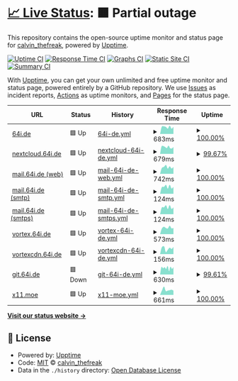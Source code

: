 # [📈 Live Status](https://status.64i.de): <!--live status--> **🟧 Partial outage**

This repository contains the open-source uptime monitor and status page for [calvin_thefreak](https://64i.de/), powered by [Upptime](https://github.com/upptime/upptime).

[![Uptime CI](https://github.com/calvinthefreak/uptime/workflows/Uptime%20CI/badge.svg)](https://github.com/calvinthefreak/uptime/actions?query=workflow%3A%22Uptime+CI%22)
[![Response Time CI](https://github.com/calvinthefreak/uptime/workflows/Response%20Time%20CI/badge.svg)](https://github.com/calvinthefreak/uptime/actions?query=workflow%3A%22Response+Time+CI%22)
[![Graphs CI](https://github.com/calvinthefreak/uptime/workflows/Graphs%20CI/badge.svg)](https://github.com/calvinthefreak/uptime/actions?query=workflow%3A%22Graphs+CI%22)
[![Static Site CI](https://github.com/calvinthefreak/uptime/workflows/Static%20Site%20CI/badge.svg)](https://github.com/calvinthefreak/uptime/actions?query=workflow%3A%22Static+Site+CI%22)
[![Summary CI](https://github.com/calvinthefreak/uptime/workflows/Summary%20CI/badge.svg)](https://github.com/calvinthefreak/uptime/actions?query=workflow%3A%22Summary+CI%22)

With [Upptime](https://upptime.js.org), you can get your own unlimited and free uptime monitor and status page, powered entirely by a GitHub repository. We use [Issues](https://github.com/calvinthefreak/uptime/issues) as incident reports, [Actions](https://github.com/calvinthefreak/uptime/actions) as uptime monitors, and [Pages](https://status.64i.de) for the status page.

<!--start: status pages-->
<!-- This summary is generated by Upptime (https://github.com/upptime/upptime) -->
<!-- Do not edit this manually, your changes will be overwritten -->
<!-- prettier-ignore -->
| URL | Status | History | Response Time | Uptime |
| --- | ------ | ------- | ------------- | ------ |
| <img alt="" src="https://icons.duckduckgo.com/ip3/64i.de.ico" height="13"> [64i.de](https://64i.de) | 🟩 Up | [64i-de.yml](https://github.com/calvinthefreak/uptime/commits/HEAD/history/64i-de.yml) | <details><summary><img alt="Response time graph" src="./graphs/64i-de/response-time-week.png" height="20"> 683ms</summary><br><a href="https://status.64i.de/history/64i-de"><img alt="Response time 726" src="https://img.shields.io/endpoint?url=https%3A%2F%2Fraw.githubusercontent.com%2Fcalvinthefreak%2Fuptime%2FHEAD%2Fapi%2F64i-de%2Fresponse-time.json"></a><br><a href="https://status.64i.de/history/64i-de"><img alt="24-hour response time 708" src="https://img.shields.io/endpoint?url=https%3A%2F%2Fraw.githubusercontent.com%2Fcalvinthefreak%2Fuptime%2FHEAD%2Fapi%2F64i-de%2Fresponse-time-day.json"></a><br><a href="https://status.64i.de/history/64i-de"><img alt="7-day response time 683" src="https://img.shields.io/endpoint?url=https%3A%2F%2Fraw.githubusercontent.com%2Fcalvinthefreak%2Fuptime%2FHEAD%2Fapi%2F64i-de%2Fresponse-time-week.json"></a><br><a href="https://status.64i.de/history/64i-de"><img alt="30-day response time 726" src="https://img.shields.io/endpoint?url=https%3A%2F%2Fraw.githubusercontent.com%2Fcalvinthefreak%2Fuptime%2FHEAD%2Fapi%2F64i-de%2Fresponse-time-month.json"></a><br><a href="https://status.64i.de/history/64i-de"><img alt="1-year response time 726" src="https://img.shields.io/endpoint?url=https%3A%2F%2Fraw.githubusercontent.com%2Fcalvinthefreak%2Fuptime%2FHEAD%2Fapi%2F64i-de%2Fresponse-time-year.json"></a></details> | <details><summary><a href="https://status.64i.de/history/64i-de">100.00%</a></summary><a href="https://status.64i.de/history/64i-de"><img alt="All-time uptime 100.00%" src="https://img.shields.io/endpoint?url=https%3A%2F%2Fraw.githubusercontent.com%2Fcalvinthefreak%2Fuptime%2FHEAD%2Fapi%2F64i-de%2Fuptime.json"></a><br><a href="https://status.64i.de/history/64i-de"><img alt="24-hour uptime 100.00%" src="https://img.shields.io/endpoint?url=https%3A%2F%2Fraw.githubusercontent.com%2Fcalvinthefreak%2Fuptime%2FHEAD%2Fapi%2F64i-de%2Fuptime-day.json"></a><br><a href="https://status.64i.de/history/64i-de"><img alt="7-day uptime 100.00%" src="https://img.shields.io/endpoint?url=https%3A%2F%2Fraw.githubusercontent.com%2Fcalvinthefreak%2Fuptime%2FHEAD%2Fapi%2F64i-de%2Fuptime-week.json"></a><br><a href="https://status.64i.de/history/64i-de"><img alt="30-day uptime 100.00%" src="https://img.shields.io/endpoint?url=https%3A%2F%2Fraw.githubusercontent.com%2Fcalvinthefreak%2Fuptime%2FHEAD%2Fapi%2F64i-de%2Fuptime-month.json"></a><br><a href="https://status.64i.de/history/64i-de"><img alt="1-year uptime 100.00%" src="https://img.shields.io/endpoint?url=https%3A%2F%2Fraw.githubusercontent.com%2Fcalvinthefreak%2Fuptime%2FHEAD%2Fapi%2F64i-de%2Fuptime-year.json"></a></details>
| <img alt="" src="https://icons.duckduckgo.com/ip3/nextcloud.64i.de.ico" height="13"> [nextcloud.64i.de](https://nextcloud.64i.de) | 🟩 Up | [nextcloud-64i-de.yml](https://github.com/calvinthefreak/uptime/commits/HEAD/history/nextcloud-64i-de.yml) | <details><summary><img alt="Response time graph" src="./graphs/nextcloud-64i-de/response-time-week.png" height="20"> 679ms</summary><br><a href="https://status.64i.de/history/nextcloud-64i-de"><img alt="Response time 718" src="https://img.shields.io/endpoint?url=https%3A%2F%2Fraw.githubusercontent.com%2Fcalvinthefreak%2Fuptime%2FHEAD%2Fapi%2Fnextcloud-64i-de%2Fresponse-time.json"></a><br><a href="https://status.64i.de/history/nextcloud-64i-de"><img alt="24-hour response time 612" src="https://img.shields.io/endpoint?url=https%3A%2F%2Fraw.githubusercontent.com%2Fcalvinthefreak%2Fuptime%2FHEAD%2Fapi%2Fnextcloud-64i-de%2Fresponse-time-day.json"></a><br><a href="https://status.64i.de/history/nextcloud-64i-de"><img alt="7-day response time 679" src="https://img.shields.io/endpoint?url=https%3A%2F%2Fraw.githubusercontent.com%2Fcalvinthefreak%2Fuptime%2FHEAD%2Fapi%2Fnextcloud-64i-de%2Fresponse-time-week.json"></a><br><a href="https://status.64i.de/history/nextcloud-64i-de"><img alt="30-day response time 718" src="https://img.shields.io/endpoint?url=https%3A%2F%2Fraw.githubusercontent.com%2Fcalvinthefreak%2Fuptime%2FHEAD%2Fapi%2Fnextcloud-64i-de%2Fresponse-time-month.json"></a><br><a href="https://status.64i.de/history/nextcloud-64i-de"><img alt="1-year response time 718" src="https://img.shields.io/endpoint?url=https%3A%2F%2Fraw.githubusercontent.com%2Fcalvinthefreak%2Fuptime%2FHEAD%2Fapi%2Fnextcloud-64i-de%2Fresponse-time-year.json"></a></details> | <details><summary><a href="https://status.64i.de/history/nextcloud-64i-de">99.67%</a></summary><a href="https://status.64i.de/history/nextcloud-64i-de"><img alt="All-time uptime 99.87%" src="https://img.shields.io/endpoint?url=https%3A%2F%2Fraw.githubusercontent.com%2Fcalvinthefreak%2Fuptime%2FHEAD%2Fapi%2Fnextcloud-64i-de%2Fuptime.json"></a><br><a href="https://status.64i.de/history/nextcloud-64i-de"><img alt="24-hour uptime 97.67%" src="https://img.shields.io/endpoint?url=https%3A%2F%2Fraw.githubusercontent.com%2Fcalvinthefreak%2Fuptime%2FHEAD%2Fapi%2Fnextcloud-64i-de%2Fuptime-day.json"></a><br><a href="https://status.64i.de/history/nextcloud-64i-de"><img alt="7-day uptime 99.67%" src="https://img.shields.io/endpoint?url=https%3A%2F%2Fraw.githubusercontent.com%2Fcalvinthefreak%2Fuptime%2FHEAD%2Fapi%2Fnextcloud-64i-de%2Fuptime-week.json"></a><br><a href="https://status.64i.de/history/nextcloud-64i-de"><img alt="30-day uptime 99.87%" src="https://img.shields.io/endpoint?url=https%3A%2F%2Fraw.githubusercontent.com%2Fcalvinthefreak%2Fuptime%2FHEAD%2Fapi%2Fnextcloud-64i-de%2Fuptime-month.json"></a><br><a href="https://status.64i.de/history/nextcloud-64i-de"><img alt="1-year uptime 99.87%" src="https://img.shields.io/endpoint?url=https%3A%2F%2Fraw.githubusercontent.com%2Fcalvinthefreak%2Fuptime%2FHEAD%2Fapi%2Fnextcloud-64i-de%2Fuptime-year.json"></a></details>
| <img alt="" src="https://icons.duckduckgo.com/ip3/mail.64i.de.ico" height="13"> [mail.64i.de (web)](https://mail.64i.de) | 🟩 Up | [mail-64i-de-web.yml](https://github.com/calvinthefreak/uptime/commits/HEAD/history/mail-64i-de-web.yml) | <details><summary><img alt="Response time graph" src="./graphs/mail-64i-de-web/response-time-week.png" height="20"> 742ms</summary><br><a href="https://status.64i.de/history/mail-64i-de-web"><img alt="Response time 759" src="https://img.shields.io/endpoint?url=https%3A%2F%2Fraw.githubusercontent.com%2Fcalvinthefreak%2Fuptime%2FHEAD%2Fapi%2Fmail-64i-de-web%2Fresponse-time.json"></a><br><a href="https://status.64i.de/history/mail-64i-de-web"><img alt="24-hour response time 761" src="https://img.shields.io/endpoint?url=https%3A%2F%2Fraw.githubusercontent.com%2Fcalvinthefreak%2Fuptime%2FHEAD%2Fapi%2Fmail-64i-de-web%2Fresponse-time-day.json"></a><br><a href="https://status.64i.de/history/mail-64i-de-web"><img alt="7-day response time 742" src="https://img.shields.io/endpoint?url=https%3A%2F%2Fraw.githubusercontent.com%2Fcalvinthefreak%2Fuptime%2FHEAD%2Fapi%2Fmail-64i-de-web%2Fresponse-time-week.json"></a><br><a href="https://status.64i.de/history/mail-64i-de-web"><img alt="30-day response time 759" src="https://img.shields.io/endpoint?url=https%3A%2F%2Fraw.githubusercontent.com%2Fcalvinthefreak%2Fuptime%2FHEAD%2Fapi%2Fmail-64i-de-web%2Fresponse-time-month.json"></a><br><a href="https://status.64i.de/history/mail-64i-de-web"><img alt="1-year response time 759" src="https://img.shields.io/endpoint?url=https%3A%2F%2Fraw.githubusercontent.com%2Fcalvinthefreak%2Fuptime%2FHEAD%2Fapi%2Fmail-64i-de-web%2Fresponse-time-year.json"></a></details> | <details><summary><a href="https://status.64i.de/history/mail-64i-de-web">100.00%</a></summary><a href="https://status.64i.de/history/mail-64i-de-web"><img alt="All-time uptime 100.00%" src="https://img.shields.io/endpoint?url=https%3A%2F%2Fraw.githubusercontent.com%2Fcalvinthefreak%2Fuptime%2FHEAD%2Fapi%2Fmail-64i-de-web%2Fuptime.json"></a><br><a href="https://status.64i.de/history/mail-64i-de-web"><img alt="24-hour uptime 100.00%" src="https://img.shields.io/endpoint?url=https%3A%2F%2Fraw.githubusercontent.com%2Fcalvinthefreak%2Fuptime%2FHEAD%2Fapi%2Fmail-64i-de-web%2Fuptime-day.json"></a><br><a href="https://status.64i.de/history/mail-64i-de-web"><img alt="7-day uptime 100.00%" src="https://img.shields.io/endpoint?url=https%3A%2F%2Fraw.githubusercontent.com%2Fcalvinthefreak%2Fuptime%2FHEAD%2Fapi%2Fmail-64i-de-web%2Fuptime-week.json"></a><br><a href="https://status.64i.de/history/mail-64i-de-web"><img alt="30-day uptime 100.00%" src="https://img.shields.io/endpoint?url=https%3A%2F%2Fraw.githubusercontent.com%2Fcalvinthefreak%2Fuptime%2FHEAD%2Fapi%2Fmail-64i-de-web%2Fuptime-month.json"></a><br><a href="https://status.64i.de/history/mail-64i-de-web"><img alt="1-year uptime 100.00%" src="https://img.shields.io/endpoint?url=https%3A%2F%2Fraw.githubusercontent.com%2Fcalvinthefreak%2Fuptime%2FHEAD%2Fapi%2Fmail-64i-de-web%2Fuptime-year.json"></a></details>
| <img alt="" src="https://icons.duckduckgo.com/ip3/null.ico" height="13"> [mail.64i.de (smtp)](mail.64i.de) | 🟩 Up | [mail-64i-de-smtp.yml](https://github.com/calvinthefreak/uptime/commits/HEAD/history/mail-64i-de-smtp.yml) | <details><summary><img alt="Response time graph" src="./graphs/mail-64i-de-smtp/response-time-week.png" height="20"> 124ms</summary><br><a href="https://status.64i.de/history/mail-64i-de-smtp"><img alt="Response time 130" src="https://img.shields.io/endpoint?url=https%3A%2F%2Fraw.githubusercontent.com%2Fcalvinthefreak%2Fuptime%2FHEAD%2Fapi%2Fmail-64i-de-smtp%2Fresponse-time.json"></a><br><a href="https://status.64i.de/history/mail-64i-de-smtp"><img alt="24-hour response time 122" src="https://img.shields.io/endpoint?url=https%3A%2F%2Fraw.githubusercontent.com%2Fcalvinthefreak%2Fuptime%2FHEAD%2Fapi%2Fmail-64i-de-smtp%2Fresponse-time-day.json"></a><br><a href="https://status.64i.de/history/mail-64i-de-smtp"><img alt="7-day response time 124" src="https://img.shields.io/endpoint?url=https%3A%2F%2Fraw.githubusercontent.com%2Fcalvinthefreak%2Fuptime%2FHEAD%2Fapi%2Fmail-64i-de-smtp%2Fresponse-time-week.json"></a><br><a href="https://status.64i.de/history/mail-64i-de-smtp"><img alt="30-day response time 130" src="https://img.shields.io/endpoint?url=https%3A%2F%2Fraw.githubusercontent.com%2Fcalvinthefreak%2Fuptime%2FHEAD%2Fapi%2Fmail-64i-de-smtp%2Fresponse-time-month.json"></a><br><a href="https://status.64i.de/history/mail-64i-de-smtp"><img alt="1-year response time 130" src="https://img.shields.io/endpoint?url=https%3A%2F%2Fraw.githubusercontent.com%2Fcalvinthefreak%2Fuptime%2FHEAD%2Fapi%2Fmail-64i-de-smtp%2Fresponse-time-year.json"></a></details> | <details><summary><a href="https://status.64i.de/history/mail-64i-de-smtp">100.00%</a></summary><a href="https://status.64i.de/history/mail-64i-de-smtp"><img alt="All-time uptime 100.00%" src="https://img.shields.io/endpoint?url=https%3A%2F%2Fraw.githubusercontent.com%2Fcalvinthefreak%2Fuptime%2FHEAD%2Fapi%2Fmail-64i-de-smtp%2Fuptime.json"></a><br><a href="https://status.64i.de/history/mail-64i-de-smtp"><img alt="24-hour uptime 100.00%" src="https://img.shields.io/endpoint?url=https%3A%2F%2Fraw.githubusercontent.com%2Fcalvinthefreak%2Fuptime%2FHEAD%2Fapi%2Fmail-64i-de-smtp%2Fuptime-day.json"></a><br><a href="https://status.64i.de/history/mail-64i-de-smtp"><img alt="7-day uptime 100.00%" src="https://img.shields.io/endpoint?url=https%3A%2F%2Fraw.githubusercontent.com%2Fcalvinthefreak%2Fuptime%2FHEAD%2Fapi%2Fmail-64i-de-smtp%2Fuptime-week.json"></a><br><a href="https://status.64i.de/history/mail-64i-de-smtp"><img alt="30-day uptime 100.00%" src="https://img.shields.io/endpoint?url=https%3A%2F%2Fraw.githubusercontent.com%2Fcalvinthefreak%2Fuptime%2FHEAD%2Fapi%2Fmail-64i-de-smtp%2Fuptime-month.json"></a><br><a href="https://status.64i.de/history/mail-64i-de-smtp"><img alt="1-year uptime 100.00%" src="https://img.shields.io/endpoint?url=https%3A%2F%2Fraw.githubusercontent.com%2Fcalvinthefreak%2Fuptime%2FHEAD%2Fapi%2Fmail-64i-de-smtp%2Fuptime-year.json"></a></details>
| <img alt="" src="https://icons.duckduckgo.com/ip3/null.ico" height="13"> [mail.64i.de (smtps)](mail.64i.de) | 🟩 Up | [mail-64i-de-smtps.yml](https://github.com/calvinthefreak/uptime/commits/HEAD/history/mail-64i-de-smtps.yml) | <details><summary><img alt="Response time graph" src="./graphs/mail-64i-de-smtps/response-time-week.png" height="20"> 124ms</summary><br><a href="https://status.64i.de/history/mail-64i-de-smtps"><img alt="Response time 130" src="https://img.shields.io/endpoint?url=https%3A%2F%2Fraw.githubusercontent.com%2Fcalvinthefreak%2Fuptime%2FHEAD%2Fapi%2Fmail-64i-de-smtps%2Fresponse-time.json"></a><br><a href="https://status.64i.de/history/mail-64i-de-smtps"><img alt="24-hour response time 121" src="https://img.shields.io/endpoint?url=https%3A%2F%2Fraw.githubusercontent.com%2Fcalvinthefreak%2Fuptime%2FHEAD%2Fapi%2Fmail-64i-de-smtps%2Fresponse-time-day.json"></a><br><a href="https://status.64i.de/history/mail-64i-de-smtps"><img alt="7-day response time 124" src="https://img.shields.io/endpoint?url=https%3A%2F%2Fraw.githubusercontent.com%2Fcalvinthefreak%2Fuptime%2FHEAD%2Fapi%2Fmail-64i-de-smtps%2Fresponse-time-week.json"></a><br><a href="https://status.64i.de/history/mail-64i-de-smtps"><img alt="30-day response time 130" src="https://img.shields.io/endpoint?url=https%3A%2F%2Fraw.githubusercontent.com%2Fcalvinthefreak%2Fuptime%2FHEAD%2Fapi%2Fmail-64i-de-smtps%2Fresponse-time-month.json"></a><br><a href="https://status.64i.de/history/mail-64i-de-smtps"><img alt="1-year response time 130" src="https://img.shields.io/endpoint?url=https%3A%2F%2Fraw.githubusercontent.com%2Fcalvinthefreak%2Fuptime%2FHEAD%2Fapi%2Fmail-64i-de-smtps%2Fresponse-time-year.json"></a></details> | <details><summary><a href="https://status.64i.de/history/mail-64i-de-smtps">100.00%</a></summary><a href="https://status.64i.de/history/mail-64i-de-smtps"><img alt="All-time uptime 100.00%" src="https://img.shields.io/endpoint?url=https%3A%2F%2Fraw.githubusercontent.com%2Fcalvinthefreak%2Fuptime%2FHEAD%2Fapi%2Fmail-64i-de-smtps%2Fuptime.json"></a><br><a href="https://status.64i.de/history/mail-64i-de-smtps"><img alt="24-hour uptime 100.00%" src="https://img.shields.io/endpoint?url=https%3A%2F%2Fraw.githubusercontent.com%2Fcalvinthefreak%2Fuptime%2FHEAD%2Fapi%2Fmail-64i-de-smtps%2Fuptime-day.json"></a><br><a href="https://status.64i.de/history/mail-64i-de-smtps"><img alt="7-day uptime 100.00%" src="https://img.shields.io/endpoint?url=https%3A%2F%2Fraw.githubusercontent.com%2Fcalvinthefreak%2Fuptime%2FHEAD%2Fapi%2Fmail-64i-de-smtps%2Fuptime-week.json"></a><br><a href="https://status.64i.de/history/mail-64i-de-smtps"><img alt="30-day uptime 100.00%" src="https://img.shields.io/endpoint?url=https%3A%2F%2Fraw.githubusercontent.com%2Fcalvinthefreak%2Fuptime%2FHEAD%2Fapi%2Fmail-64i-de-smtps%2Fuptime-month.json"></a><br><a href="https://status.64i.de/history/mail-64i-de-smtps"><img alt="1-year uptime 100.00%" src="https://img.shields.io/endpoint?url=https%3A%2F%2Fraw.githubusercontent.com%2Fcalvinthefreak%2Fuptime%2FHEAD%2Fapi%2Fmail-64i-de-smtps%2Fuptime-year.json"></a></details>
| <img alt="" src="https://icons.duckduckgo.com/ip3/vortex.64i.de.ico" height="13"> [vortex.64i.de](https://vortex.64i.de/) | 🟩 Up | [vortex-64i-de.yml](https://github.com/calvinthefreak/uptime/commits/HEAD/history/vortex-64i-de.yml) | <details><summary><img alt="Response time graph" src="./graphs/vortex-64i-de/response-time-week.png" height="20"> 573ms</summary><br><a href="https://status.64i.de/history/vortex-64i-de"><img alt="Response time 614" src="https://img.shields.io/endpoint?url=https%3A%2F%2Fraw.githubusercontent.com%2Fcalvinthefreak%2Fuptime%2FHEAD%2Fapi%2Fvortex-64i-de%2Fresponse-time.json"></a><br><a href="https://status.64i.de/history/vortex-64i-de"><img alt="24-hour response time 549" src="https://img.shields.io/endpoint?url=https%3A%2F%2Fraw.githubusercontent.com%2Fcalvinthefreak%2Fuptime%2FHEAD%2Fapi%2Fvortex-64i-de%2Fresponse-time-day.json"></a><br><a href="https://status.64i.de/history/vortex-64i-de"><img alt="7-day response time 573" src="https://img.shields.io/endpoint?url=https%3A%2F%2Fraw.githubusercontent.com%2Fcalvinthefreak%2Fuptime%2FHEAD%2Fapi%2Fvortex-64i-de%2Fresponse-time-week.json"></a><br><a href="https://status.64i.de/history/vortex-64i-de"><img alt="30-day response time 614" src="https://img.shields.io/endpoint?url=https%3A%2F%2Fraw.githubusercontent.com%2Fcalvinthefreak%2Fuptime%2FHEAD%2Fapi%2Fvortex-64i-de%2Fresponse-time-month.json"></a><br><a href="https://status.64i.de/history/vortex-64i-de"><img alt="1-year response time 614" src="https://img.shields.io/endpoint?url=https%3A%2F%2Fraw.githubusercontent.com%2Fcalvinthefreak%2Fuptime%2FHEAD%2Fapi%2Fvortex-64i-de%2Fresponse-time-year.json"></a></details> | <details><summary><a href="https://status.64i.de/history/vortex-64i-de">100.00%</a></summary><a href="https://status.64i.de/history/vortex-64i-de"><img alt="All-time uptime 100.00%" src="https://img.shields.io/endpoint?url=https%3A%2F%2Fraw.githubusercontent.com%2Fcalvinthefreak%2Fuptime%2FHEAD%2Fapi%2Fvortex-64i-de%2Fuptime.json"></a><br><a href="https://status.64i.de/history/vortex-64i-de"><img alt="24-hour uptime 100.00%" src="https://img.shields.io/endpoint?url=https%3A%2F%2Fraw.githubusercontent.com%2Fcalvinthefreak%2Fuptime%2FHEAD%2Fapi%2Fvortex-64i-de%2Fuptime-day.json"></a><br><a href="https://status.64i.de/history/vortex-64i-de"><img alt="7-day uptime 100.00%" src="https://img.shields.io/endpoint?url=https%3A%2F%2Fraw.githubusercontent.com%2Fcalvinthefreak%2Fuptime%2FHEAD%2Fapi%2Fvortex-64i-de%2Fuptime-week.json"></a><br><a href="https://status.64i.de/history/vortex-64i-de"><img alt="30-day uptime 100.00%" src="https://img.shields.io/endpoint?url=https%3A%2F%2Fraw.githubusercontent.com%2Fcalvinthefreak%2Fuptime%2FHEAD%2Fapi%2Fvortex-64i-de%2Fuptime-month.json"></a><br><a href="https://status.64i.de/history/vortex-64i-de"><img alt="1-year uptime 100.00%" src="https://img.shields.io/endpoint?url=https%3A%2F%2Fraw.githubusercontent.com%2Fcalvinthefreak%2Fuptime%2FHEAD%2Fapi%2Fvortex-64i-de%2Fuptime-year.json"></a></details>
| <img alt="" src="https://icons.duckduckgo.com/ip3/vortexcdn.64i.de.ico" height="13"> [vortexcdn.64i.de](https://vortexcdn.64i.de/vlp6p46n7ts.png) | 🟩 Up | [vortexcdn-64i-de.yml](https://github.com/calvinthefreak/uptime/commits/HEAD/history/vortexcdn-64i-de.yml) | <details><summary><img alt="Response time graph" src="./graphs/vortexcdn-64i-de/response-time-week.png" height="20"> 156ms</summary><br><a href="https://status.64i.de/history/vortexcdn-64i-de"><img alt="Response time 158" src="https://img.shields.io/endpoint?url=https%3A%2F%2Fraw.githubusercontent.com%2Fcalvinthefreak%2Fuptime%2FHEAD%2Fapi%2Fvortexcdn-64i-de%2Fresponse-time.json"></a><br><a href="https://status.64i.de/history/vortexcdn-64i-de"><img alt="24-hour response time 199" src="https://img.shields.io/endpoint?url=https%3A%2F%2Fraw.githubusercontent.com%2Fcalvinthefreak%2Fuptime%2FHEAD%2Fapi%2Fvortexcdn-64i-de%2Fresponse-time-day.json"></a><br><a href="https://status.64i.de/history/vortexcdn-64i-de"><img alt="7-day response time 156" src="https://img.shields.io/endpoint?url=https%3A%2F%2Fraw.githubusercontent.com%2Fcalvinthefreak%2Fuptime%2FHEAD%2Fapi%2Fvortexcdn-64i-de%2Fresponse-time-week.json"></a><br><a href="https://status.64i.de/history/vortexcdn-64i-de"><img alt="30-day response time 158" src="https://img.shields.io/endpoint?url=https%3A%2F%2Fraw.githubusercontent.com%2Fcalvinthefreak%2Fuptime%2FHEAD%2Fapi%2Fvortexcdn-64i-de%2Fresponse-time-month.json"></a><br><a href="https://status.64i.de/history/vortexcdn-64i-de"><img alt="1-year response time 158" src="https://img.shields.io/endpoint?url=https%3A%2F%2Fraw.githubusercontent.com%2Fcalvinthefreak%2Fuptime%2FHEAD%2Fapi%2Fvortexcdn-64i-de%2Fresponse-time-year.json"></a></details> | <details><summary><a href="https://status.64i.de/history/vortexcdn-64i-de">100.00%</a></summary><a href="https://status.64i.de/history/vortexcdn-64i-de"><img alt="All-time uptime 100.00%" src="https://img.shields.io/endpoint?url=https%3A%2F%2Fraw.githubusercontent.com%2Fcalvinthefreak%2Fuptime%2FHEAD%2Fapi%2Fvortexcdn-64i-de%2Fuptime.json"></a><br><a href="https://status.64i.de/history/vortexcdn-64i-de"><img alt="24-hour uptime 100.00%" src="https://img.shields.io/endpoint?url=https%3A%2F%2Fraw.githubusercontent.com%2Fcalvinthefreak%2Fuptime%2FHEAD%2Fapi%2Fvortexcdn-64i-de%2Fuptime-day.json"></a><br><a href="https://status.64i.de/history/vortexcdn-64i-de"><img alt="7-day uptime 100.00%" src="https://img.shields.io/endpoint?url=https%3A%2F%2Fraw.githubusercontent.com%2Fcalvinthefreak%2Fuptime%2FHEAD%2Fapi%2Fvortexcdn-64i-de%2Fuptime-week.json"></a><br><a href="https://status.64i.de/history/vortexcdn-64i-de"><img alt="30-day uptime 100.00%" src="https://img.shields.io/endpoint?url=https%3A%2F%2Fraw.githubusercontent.com%2Fcalvinthefreak%2Fuptime%2FHEAD%2Fapi%2Fvortexcdn-64i-de%2Fuptime-month.json"></a><br><a href="https://status.64i.de/history/vortexcdn-64i-de"><img alt="1-year uptime 100.00%" src="https://img.shields.io/endpoint?url=https%3A%2F%2Fraw.githubusercontent.com%2Fcalvinthefreak%2Fuptime%2FHEAD%2Fapi%2Fvortexcdn-64i-de%2Fuptime-year.json"></a></details>
| <img alt="" src="https://icons.duckduckgo.com/ip3/git.64i.de.ico" height="13"> [git.64i.de](https://git.64i.de/) | 🟥 Down | [git-64i-de.yml](https://github.com/calvinthefreak/uptime/commits/HEAD/history/git-64i-de.yml) | <details><summary><img alt="Response time graph" src="./graphs/git-64i-de/response-time-week.png" height="20"> 630ms</summary><br><a href="https://status.64i.de/history/git-64i-de"><img alt="Response time 936" src="https://img.shields.io/endpoint?url=https%3A%2F%2Fraw.githubusercontent.com%2Fcalvinthefreak%2Fuptime%2FHEAD%2Fapi%2Fgit-64i-de%2Fresponse-time.json"></a><br><a href="https://status.64i.de/history/git-64i-de"><img alt="24-hour response time 573" src="https://img.shields.io/endpoint?url=https%3A%2F%2Fraw.githubusercontent.com%2Fcalvinthefreak%2Fuptime%2FHEAD%2Fapi%2Fgit-64i-de%2Fresponse-time-day.json"></a><br><a href="https://status.64i.de/history/git-64i-de"><img alt="7-day response time 630" src="https://img.shields.io/endpoint?url=https%3A%2F%2Fraw.githubusercontent.com%2Fcalvinthefreak%2Fuptime%2FHEAD%2Fapi%2Fgit-64i-de%2Fresponse-time-week.json"></a><br><a href="https://status.64i.de/history/git-64i-de"><img alt="30-day response time 936" src="https://img.shields.io/endpoint?url=https%3A%2F%2Fraw.githubusercontent.com%2Fcalvinthefreak%2Fuptime%2FHEAD%2Fapi%2Fgit-64i-de%2Fresponse-time-month.json"></a><br><a href="https://status.64i.de/history/git-64i-de"><img alt="1-year response time 936" src="https://img.shields.io/endpoint?url=https%3A%2F%2Fraw.githubusercontent.com%2Fcalvinthefreak%2Fuptime%2FHEAD%2Fapi%2Fgit-64i-de%2Fresponse-time-year.json"></a></details> | <details><summary><a href="https://status.64i.de/history/git-64i-de">99.61%</a></summary><a href="https://status.64i.de/history/git-64i-de"><img alt="All-time uptime 76.31%" src="https://img.shields.io/endpoint?url=https%3A%2F%2Fraw.githubusercontent.com%2Fcalvinthefreak%2Fuptime%2FHEAD%2Fapi%2Fgit-64i-de%2Fuptime.json"></a><br><a href="https://status.64i.de/history/git-64i-de"><img alt="24-hour uptime 99.99%" src="https://img.shields.io/endpoint?url=https%3A%2F%2Fraw.githubusercontent.com%2Fcalvinthefreak%2Fuptime%2FHEAD%2Fapi%2Fgit-64i-de%2Fuptime-day.json"></a><br><a href="https://status.64i.de/history/git-64i-de"><img alt="7-day uptime 99.61%" src="https://img.shields.io/endpoint?url=https%3A%2F%2Fraw.githubusercontent.com%2Fcalvinthefreak%2Fuptime%2FHEAD%2Fapi%2Fgit-64i-de%2Fuptime-week.json"></a><br><a href="https://status.64i.de/history/git-64i-de"><img alt="30-day uptime 76.31%" src="https://img.shields.io/endpoint?url=https%3A%2F%2Fraw.githubusercontent.com%2Fcalvinthefreak%2Fuptime%2FHEAD%2Fapi%2Fgit-64i-de%2Fuptime-month.json"></a><br><a href="https://status.64i.de/history/git-64i-de"><img alt="1-year uptime 76.31%" src="https://img.shields.io/endpoint?url=https%3A%2F%2Fraw.githubusercontent.com%2Fcalvinthefreak%2Fuptime%2FHEAD%2Fapi%2Fgit-64i-de%2Fuptime-year.json"></a></details>
| <img alt="" src="https://icons.duckduckgo.com/ip3/x11.moe.ico" height="13"> [x11.moe](https://x11.moe) | 🟩 Up | [x11-moe.yml](https://github.com/calvinthefreak/uptime/commits/HEAD/history/x11-moe.yml) | <details><summary><img alt="Response time graph" src="./graphs/x11-moe/response-time-week.png" height="20"> 661ms</summary><br><a href="https://status.64i.de/history/x11-moe"><img alt="Response time 627" src="https://img.shields.io/endpoint?url=https%3A%2F%2Fraw.githubusercontent.com%2Fcalvinthefreak%2Fuptime%2FHEAD%2Fapi%2Fx11-moe%2Fresponse-time.json"></a><br><a href="https://status.64i.de/history/x11-moe"><img alt="24-hour response time 567" src="https://img.shields.io/endpoint?url=https%3A%2F%2Fraw.githubusercontent.com%2Fcalvinthefreak%2Fuptime%2FHEAD%2Fapi%2Fx11-moe%2Fresponse-time-day.json"></a><br><a href="https://status.64i.de/history/x11-moe"><img alt="7-day response time 661" src="https://img.shields.io/endpoint?url=https%3A%2F%2Fraw.githubusercontent.com%2Fcalvinthefreak%2Fuptime%2FHEAD%2Fapi%2Fx11-moe%2Fresponse-time-week.json"></a><br><a href="https://status.64i.de/history/x11-moe"><img alt="30-day response time 627" src="https://img.shields.io/endpoint?url=https%3A%2F%2Fraw.githubusercontent.com%2Fcalvinthefreak%2Fuptime%2FHEAD%2Fapi%2Fx11-moe%2Fresponse-time-month.json"></a><br><a href="https://status.64i.de/history/x11-moe"><img alt="1-year response time 627" src="https://img.shields.io/endpoint?url=https%3A%2F%2Fraw.githubusercontent.com%2Fcalvinthefreak%2Fuptime%2FHEAD%2Fapi%2Fx11-moe%2Fresponse-time-year.json"></a></details> | <details><summary><a href="https://status.64i.de/history/x11-moe">100.00%</a></summary><a href="https://status.64i.de/history/x11-moe"><img alt="All-time uptime 100.00%" src="https://img.shields.io/endpoint?url=https%3A%2F%2Fraw.githubusercontent.com%2Fcalvinthefreak%2Fuptime%2FHEAD%2Fapi%2Fx11-moe%2Fuptime.json"></a><br><a href="https://status.64i.de/history/x11-moe"><img alt="24-hour uptime 100.00%" src="https://img.shields.io/endpoint?url=https%3A%2F%2Fraw.githubusercontent.com%2Fcalvinthefreak%2Fuptime%2FHEAD%2Fapi%2Fx11-moe%2Fuptime-day.json"></a><br><a href="https://status.64i.de/history/x11-moe"><img alt="7-day uptime 100.00%" src="https://img.shields.io/endpoint?url=https%3A%2F%2Fraw.githubusercontent.com%2Fcalvinthefreak%2Fuptime%2FHEAD%2Fapi%2Fx11-moe%2Fuptime-week.json"></a><br><a href="https://status.64i.de/history/x11-moe"><img alt="30-day uptime 100.00%" src="https://img.shields.io/endpoint?url=https%3A%2F%2Fraw.githubusercontent.com%2Fcalvinthefreak%2Fuptime%2FHEAD%2Fapi%2Fx11-moe%2Fuptime-month.json"></a><br><a href="https://status.64i.de/history/x11-moe"><img alt="1-year uptime 100.00%" src="https://img.shields.io/endpoint?url=https%3A%2F%2Fraw.githubusercontent.com%2Fcalvinthefreak%2Fuptime%2FHEAD%2Fapi%2Fx11-moe%2Fuptime-year.json"></a></details>

<!--end: status pages-->

[**Visit our status website →**](https://status.64i.de)

## 📄 License

- Powered by: [Upptime](https://github.com/upptime/upptime)
- Code: [MIT](./LICENSE) © [calvin_thefreak](https://64i.de/)
- Data in the `./history` directory: [Open Database License](https://opendatacommons.org/licenses/odbl/1-0/)
